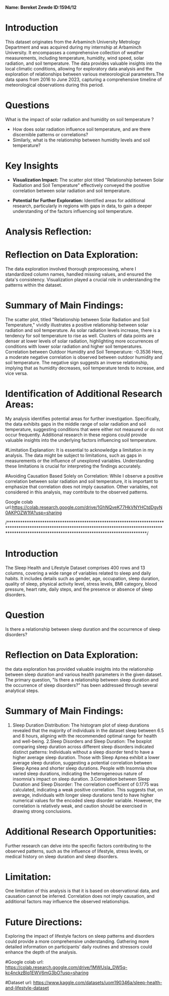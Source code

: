 
**Name: Bereket Zewde  ID:1594/12**

# Introduction

This dataset originates from the Arbaminch University Metrology Department
and was acquired during my internship at Arbaminch University.
It encompasses a comprehensive collection of weather measurements,
including temperature, humidity, wind speed, solar radiation, and soil temperature.
The data provides valuable insights into the local climatic conditions,
allowing for exploratory data analysis and the exploration of relationships
between various meteorological parameters.The data spans from 2016 to June 2023, capturing a comprehensive timeline of
meteorological observations during this period. 


# Questions

What is the impact of solar radiation and humidity on soil temperature ?
  - How does solar radiation influence soil temperature, and are there discernible patterns or correlations?
  - Similarly, what is the relationship between humidity levels and soil temperature?


# Key Insights

- **Visualization Impact:** The scatter plot titled "Relationship between Solar Radiation and Soil Temperature" effectively conveyed the positive correlation between solar radiation and soil temperature.

- **Potential for Further Exploration:** Identified areas for additional research, particularly in regions with gaps in data, to gain a deeper understanding of the factors influencing soil temperature.

# Analysis Reflection:

 # Reflection on Data Exploration:
 The data exploration involved thorough preprocessing, where I standardized column names, handled missing values,
 and ensured the data's consistency. Visualization played a crucial role in understanding the patterns within the dataset.

 # Summary of Main Findings:
 The scatter plot, titled "Relationship between Solar Radiation and Soil Temperature," vividly illustrates
 a positive relationship between solar radiation and soil temperature. As solar radiation levels increase,
 there is a tendency for soil temperature to rise as well. Clusters of data points are denser at lower levels
 of solar radiation, highlighting more occurrences of conditions with lower solar radiation and higher soil temperatures.
 Correlation between Outdoor Humidity and Soil Temperature: -0.3536
 Here, a moderate negative correlation is observed between outdoor humidity and soil temperature.
 The negative sign suggests an inverse relationship, implying that as humidity decreases,
 soil temperature tends to increase, and vice versa.

 # Identification of Additional Research Areas:
 My analysis identifies potential areas for further investigation. Specifically, the data exhibits gaps in the middle
 range of solar radiation and soil temperature, suggesting conditions that were either not measured or do not occur frequently.
 Additional research in these regions could provide valuable insights into the underlying factors influencing soil temperature.

 #Limitation Explanation:
 It is essential to acknowledge a limitation in my analysis. The data might be subject to limitations,
 such as gaps in measurements or the influence of unexplored variables. Understanding these limitations
 is crucial for interpreting the findings accurately.


 

 #Avoiding Causation Based Solely on Correlation:
 While I observe a positive correlation between solar radiation and soil temperature, it is important to emphasize
 that correlation does not imply causation. Other variables, not considered in this analysis, may contribute to the observed patterns.  

 Google colab url:https://colab.research.google.com/drive/1GhNQveK77HkVNYHCtdDgyN0AKPOZW1fA?usp=sharing


 /**************************************************************************************************************************************************************************************************************/

 # Introduction
 
The Sleep Health and Lifestyle Dataset comprises 400 rows and 13 columns, covering a wide range of variables related to sleep and daily habits. It includes details such as gender, age, occupation, sleep duration, quality of sleep, physical activity level, stress levels, BMI category, blood pressure, heart rate, daily steps, and the presence or absence of sleep disorders.

# Question

Is there a relationship between sleep duration and the occurrence of sleep disorders?

# Reflection on Data Exploration:

 the data exploration has provided valuable insights into the relationship between sleep duration and various health parameters in the given dataset.
 The primary question, "Is there a relationship between sleep duration and the occurrence of sleep disorders?" has been addressed through several analytical steps.

 # Summary of Main Findings:
 
 1. Sleep Duration Distribution: The histogram plot of sleep durations revealed that the majority of individuals in the dataset sleep between 6.5 and 8 hours, aligning with the recommended optimal range for health and well-being.
 2.Sleep Disorders and Sleep Duration: The boxplot comparing sleep duration across different sleep disorders indicated distinct patterns:
   Individuals without a sleep disorder tend to have a higher average sleep duration.
   Those with Sleep Apnea exhibit a lower average sleep duration, suggesting a potential correlation between Sleep Apnea and shorter sleep durations.
   People with Insomnia show varied sleep durations, indicating the heterogeneous nature of insomnia's impact on sleep duration.
3.Correlation between Sleep Duration and Sleep Disorder: The correlation coefficient of 0.1775 was calculated, indicating a weak positive correlation. This suggests that, on average, individuals with longer sleep durations tend to have higher numerical values for the encoded sleep disorder variable. However, the correlation is relatively weak, and caution should be exercised in drawing strong conclusions.

# Additional Research Opportunities:

Further research can delve into the specific factors contributing to the observed patterns, such as the influence of lifestyle, stress levels, or medical history on sleep duration and sleep disorders.

# Limitation:

One limitation of this analysis is that it is based on observational data, and causation cannot be inferred. Correlation does not imply causation, and additional factors may influence the observed relationships.

# Future Directions:

Exploring the impact of lifestyle factors on sleep patterns and disorders could provide a more comprehensive understanding.
Gathering more detailed information on participants' daily routines and stressors could enhance the depth of the analysis.

#Google colab url: https://colab.research.google.com/drive/1MWUsIa_DW5q-kc4nckzBlq1EWV6mG3bO?usp=sharing

#Dataset url: https://www.kaggle.com/datasets/uom190346a/sleep-health-and-lifestyle-dataset
